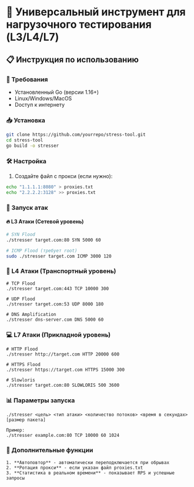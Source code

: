 # 🚀 Универсальный инструмент для нагрузочного тестирования (L3/L4/L7)

## 📋 Инструкция по использованию

### 🔧 Требования
- Установленный Go (версии 1.16+)
- Linux/Windows/MacOS
- Dоступ к интернету

### 📥 Установка
```bash
git clone https://github.com/yourrepo/stress-tool.git
cd stress-tool
go build -o stresser
```

### 🛠 Настройка

1. Создайте файл с прокси (если нужно):

```bash
echo "1.1.1.1:8080" > proxies.txt
echo "2.2.2.2:3128" >> proxies.txt
```

### 🎯 Запуск атак

#### 🔥 L3 Атаки (Сетевой уровень)
```bash
# SYN Flood
./stresser target.com:80 SYN 5000 60

# ICMP Flood (требует root)
sudo ./stresser target.com ICMP 3000 120
```

### 🌊 L4 Атаки (Транспортный уровень)

```
# TCP Flood
./stresser target.com:443 TCP 10000 300

# UDP Flood
./stresser target.com:53 UDP 8000 180

# DNS Amplification
./stresser dns-server.com DNS 5000 60
```

### 💻 L7 Атаки (Прикладной уровень)

```
# HTTP Flood
./stresser http://target.com HTTP 20000 600

# HTTPS Flood
./stresser https://target.com HTTPS 15000 300

# Slowloris
./stresser target.com:80 SLOWLORIS 500 3600
```

### 📊 Параметры запуска

```text
./stresser <цель> <тип атаки> <количество потоков> <время в секундах> [размер пакета]

Пример:
./stresser example.com:80 TCP 10000 60 1024
```

### 🧰 Дополнительные функции
```
1. **Автоповтор** - автоматически переподключается при обрывах
2. **Ротация прокси** - если указан файл proxies.txt
3. **Статистика в реальном времени** - показывает RPS и успешные запросы
```
